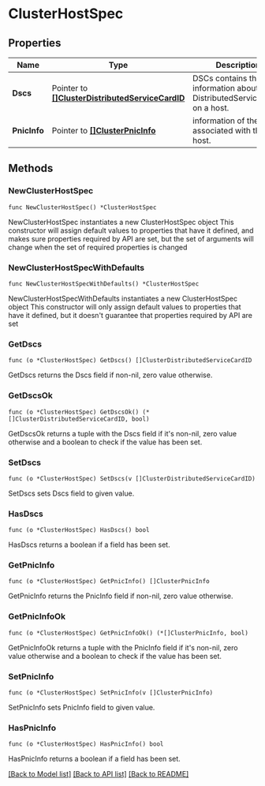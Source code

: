 # ClusterHostSpec

## Properties

Name | Type | Description | Notes
------------ | ------------- | ------------- | -------------
**Dscs** | Pointer to [**[]ClusterDistributedServiceCardID**](ClusterDistributedServiceCardID.md) | DSCs contains the information about all DistributedServiceCards on a host. | [optional] 
**PnicInfo** | Pointer to [**[]ClusterPnicInfo**](ClusterPnicInfo.md) | information of the pnics associated with this host. | [optional] 

## Methods

### NewClusterHostSpec

`func NewClusterHostSpec() *ClusterHostSpec`

NewClusterHostSpec instantiates a new ClusterHostSpec object
This constructor will assign default values to properties that have it defined,
and makes sure properties required by API are set, but the set of arguments
will change when the set of required properties is changed

### NewClusterHostSpecWithDefaults

`func NewClusterHostSpecWithDefaults() *ClusterHostSpec`

NewClusterHostSpecWithDefaults instantiates a new ClusterHostSpec object
This constructor will only assign default values to properties that have it defined,
but it doesn't guarantee that properties required by API are set

### GetDscs

`func (o *ClusterHostSpec) GetDscs() []ClusterDistributedServiceCardID`

GetDscs returns the Dscs field if non-nil, zero value otherwise.

### GetDscsOk

`func (o *ClusterHostSpec) GetDscsOk() (*[]ClusterDistributedServiceCardID, bool)`

GetDscsOk returns a tuple with the Dscs field if it's non-nil, zero value otherwise
and a boolean to check if the value has been set.

### SetDscs

`func (o *ClusterHostSpec) SetDscs(v []ClusterDistributedServiceCardID)`

SetDscs sets Dscs field to given value.

### HasDscs

`func (o *ClusterHostSpec) HasDscs() bool`

HasDscs returns a boolean if a field has been set.

### GetPnicInfo

`func (o *ClusterHostSpec) GetPnicInfo() []ClusterPnicInfo`

GetPnicInfo returns the PnicInfo field if non-nil, zero value otherwise.

### GetPnicInfoOk

`func (o *ClusterHostSpec) GetPnicInfoOk() (*[]ClusterPnicInfo, bool)`

GetPnicInfoOk returns a tuple with the PnicInfo field if it's non-nil, zero value otherwise
and a boolean to check if the value has been set.

### SetPnicInfo

`func (o *ClusterHostSpec) SetPnicInfo(v []ClusterPnicInfo)`

SetPnicInfo sets PnicInfo field to given value.

### HasPnicInfo

`func (o *ClusterHostSpec) HasPnicInfo() bool`

HasPnicInfo returns a boolean if a field has been set.


[[Back to Model list]](../README.md#documentation-for-models) [[Back to API list]](../README.md#documentation-for-api-endpoints) [[Back to README]](../README.md)


